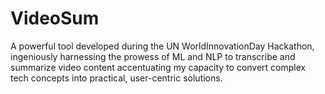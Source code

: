 # VideoSum
A powerful tool developed during the UN WorldInnovationDay Hackathon, ingeniously harnessing the prowess of ML and NLP to transcribe and summarize video content accentuating my capacity to convert complex tech concepts into practical, user-centric solutions.
